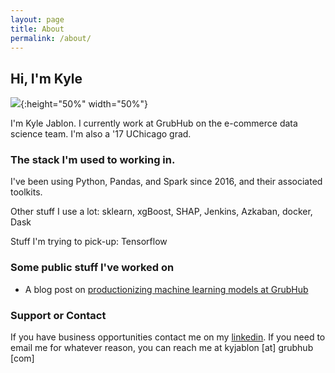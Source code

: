 ```yaml
---
layout: page
title: About
permalink: /about/
---
```


## Hi, I'm Kyle

![](/assets/github_pic.jpg){:height="50%" width="50%"}


I'm Kyle Jablon. I currently work at GrubHub on the e-commerce data science team. I'm also a '17 UChicago grad.

### The stack I'm used to working in.

I've been using Python, Pandas, and Spark since 2016, and their associated toolkits. 


Other stuff I use a lot: sklearn, xgBoost, SHAP, Jenkins, Azkaban, docker, Dask


Stuff I'm trying to pick-up: Tensorflow

### Some public stuff I've worked on

- A blog post on [productionizing machine learning models at GrubHub](https://bytes.grubhub.com/just-what-i-needed-making-machine-learning-scalable-and-accessible-at-grubhub-24734cc4139d)


### Support or Contact

If you have business opportunities contact me on my [linkedin](https://www.linkedin.com/in/kylejablon/). If you need to email me for whatever reason, you can reach me at kyjablon [at] grubhub [com]
